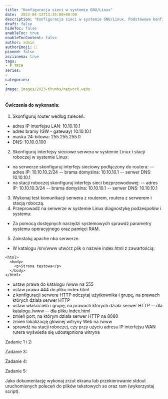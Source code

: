 ```yaml
---
title: "Konfiguracja sieci w systemie GNU/Linux"
date:  2023-04-13T13:35:00+00:00
description: "Konfiguracja sieci w systemie GNU/Linux. Podstawowa konfiguracja routera z systemem openWRT. Wykorzystanie narzędzi yast, nmtui, nmcli, nmap. Lokalizacja plików konfiguracyjnych."
draft: false
hideToc: false
enableToc: true
enableTocContent: false
author: admin
authorEmoji: 🐧
pinned: false
asciinema: true
tags:
- P-TECH
series:
-
categories:
- 
image: images/2023-thumbs/network.webp
---
```

#### Ćwiczenia do wykonania:
1. Skonfiguruj router według zaleceń:
* adres IP interfejsu LAN: 10.10.10.1
* adres bramy (GW - gateway) 10.10.10.1
* maska 24-bitowa: 255.255.255.0
* DNS: 10.10.0.100
2. Skonfiguruj interfejsy sieciowe serwera w systemie Linux i stacji roboczej w systemie Linux:
* na serwerze skonfiguruj interfejs sieciowy podłączony do routera:
-- adres IP: 10.10.10.2/24
-- brama domyślna: 10.10.10.1
-- serwer DNS: 10.10.10.1
* na stacji roboczej skonfiguruj interfejs sieci bezprzewodowej:
-- adres IP: 10.10.10.3/24
-- brama domyślna: 10.10.10.1
-- serwer DNS: 10.10.10.1
3. Wykonaj test komunikacji serwera z routerem, routera z serwerem i stacją roboczą.
4. Przeprowadź na serwerze w systemie Linux diagnostykę podzespołów i systemu: 
* Za pomocą dostępnych narzędzi systemowych sprawdź parametry systemu operacyjnego oraz pamięci RAM.
5. Zainstaluj apache nba serwerze.
* W katalogu /srv/www utwórz plik o nazwie index.html z zawartością:

```
<html>
  <body>
    <p>Strona testowa</p>
  </body>
</html>
```

* ustaw prawa do katalogu /www na 555
* ustaw prawa 444 do pliku index.html
* z konfiguracji serwera HTTP odczytaj użytkownika i grupę, na prawach których działa serwer HTTP
* ustaw właściciela i grupę, na prawach których działa serwer HTTP
-- dla katalogu /www
-- dla pliku index.html
* zmień port, na którym działa serwer HTTP na 8080
* zmień lokalizację głównej witryny Web na /www
* sprawdź na stacji roboczej, czy przy użyciu adresu IP interfejsu WAN rutera wyświetla się udostępniona witryna

Zadanie 1 i 2:
<script async id="asciicast-577289" src="https://asciinema.org/a/577289.js"></script>
Zadanie 3:
<script async id="asciicast-577291" src="https://asciinema.org/a/577291.js"></script>
Zadanie 4:
<script async id="asciicast-577290" src="https://asciinema.org/a/577290.js"></script>
Zadanie 5:
<script async id="asciicast-577321" src="https://asciinema.org/a/577321.js"></script>
Jako dokumentację wykonaj zrzut ekranu lub przekierowanie stdout uruchomionych poleceń do plików tekstowych so oraz ram (wykorzystaj script).
<script async id="asciicast-577292" src="https://asciinema.org/a/577292.js"></script>
